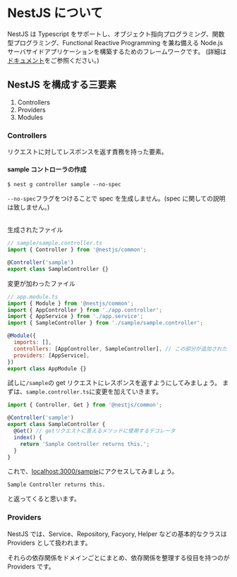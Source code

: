 # NestJS について

NestJS は Typescript をサポートし、オブジェクト指向プログラミング、関数型プログラミング、Functional Reactive Programming を兼ね備える Node.js サーバサイドアプリケーションを構築するためのフレームワークです。
(詳細は[ドキュメント](https://docs.nestjs.com/)をご参照ください。)

## NestJS を構成する三要素

1. Controllers
2. Providers
3. Modules

### Controllers

リクエストに対してレスポンスを返す責務を持った要素。

#### sample コントローラの作成

```
$ nest g controller sample --no-spec
```

`--no-spec`フラグをつけることで spec を生成しません。(spec に関しての説明は致しません。)

<br>
生成されたファイル

```js
// sample/sample.controller.ts
import { Controller } from '@nestjs/common';

@Controller('sample')
export class SampleController {}
```

変更が加わったファイル

```js
// app.module.ts
import { Module } from '@nestjs/common';
import { AppController } from './app.controller';
import { AppService } from './app.service';
import { SampleController } from './sample/sample.controller';

@Module({
  imports: [],
  controllers: [AppController, SampleController], // この部分が追加された
  providers: [AppService],
})
export class AppModule {}
```

試しに`/sample`の get リクエストにレスポンスを返すようにしてみましょう。
まずは、`sample.controller.ts`に変更を加えていきます。

```js
import { Controller, Get } from '@nestjs/common';

@Controller('sample')
export class SampleController {
  @Get() // getリクエストに答えるメソッドに使用するデコレータ
  index() {
    return 'Sample Controller returns this.';
  }
}
```

これで、[localhost:3000/sample](http://localhost:3000/sample)にアクセスしてみましょう。

```
Sample Controller returns this.
```

と返ってくると思います。

### Providers

NestJS では、Service、Repository, Facyory, Helper などの基本的なクラスは Providers として扱われます。

それらの依存関係をドメインごとにまとめ、依存関係を整理する役目を持つのが Providers です。
